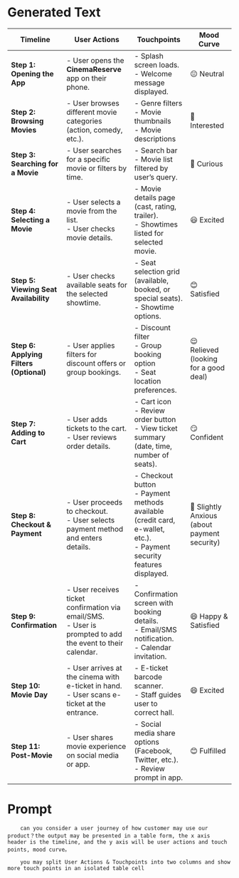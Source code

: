 # Generated Text

| **Timeline**                            | **User Actions**                                             | **Touchpoints**                                              | **Mood Curve**                              |
| --------------------------------------- | ------------------------------------------------------------ | ------------------------------------------------------------ | ------------------------------------------- |
| **Step 1: Opening the App**             | - User opens the **CinemaReserve** app on their phone.       | - Splash screen loads. <br> - Welcome message displayed.     | 😐 Neutral                                   |
| **Step 2: Browsing Movies**             | - User browses different movie categories (action, comedy, etc.). | - Genre filters <br> - Movie thumbnails <br> - Movie descriptions | 🙂 Interested                                |
| **Step 3: Searching for a Movie**       | - User searches for a specific movie or filters by time.     | - Search bar <br> - Movie list filtered by user’s query.     | 🙂 Curious                                   |
| **Step 4: Selecting a Movie**           | - User selects a movie from the list. <br> - User checks movie details. | - Movie details page (cast, rating, trailer). <br> - Showtimes listed for selected movie. | 😃 Excited                                   |
| **Step 5: Viewing Seat Availability**   | - User checks available seats for the selected showtime.     | - Seat selection grid (available, booked, or special seats). <br> - Showtime options. | 😊 Satisfied                                 |
| **Step 6: Applying Filters (Optional)** | - User applies filters for discount offers or group bookings. | - Discount filter <br> - Group booking option <br> - Seat location preferences. | 😌 Relieved (looking for a good deal)        |
| **Step 7: Adding to Cart**              | - User adds tickets to the cart. <br> - User reviews order details. | - Cart icon <br> - Review order button <br> - View ticket summary (date, time, number of seats). | 😏 Confident                                 |
| **Step 8: Checkout & Payment**          | - User proceeds to checkout. <br> - User selects payment method and enters details. | - Checkout button <br> - Payment methods available (credit card, e-wallet, etc.). <br> - Payment security features displayed. | 😬 Slightly Anxious (about payment security) |
| **Step 9: Confirmation**                | - User receives ticket confirmation via email/SMS. <br> - User is prompted to add the event to their calendar. | - Confirmation screen with booking details. <br> - Email/SMS notification. <br> - Calendar invitation. | 😄 Happy & Satisfied                         |
| **Step 10: Movie Day**                  | - User arrives at the cinema with e-ticket in hand. <br> - User scans e-ticket at the entrance. | - E-ticket barcode scanner. <br> - Staff guides user to correct hall. | 😄 Excited                                   |
| **Step 11: Post-Movie**                 | - User shares movie experience on social media or app.       | - Social media share options (Facebook, Twitter, etc.). <br> - Review prompt in app. | 😊 Fulfilled                                 |



# Prompt

```
	can you consider a user journey of how customer may use our product？the output may be presented in a table form, the x axis header is the timeline, and the y axis will be user actions and touch points, mood curve。  
```

```
	you may split User Actions & Touchpoints into two columns and show more touch points in an isolated table cell
```


